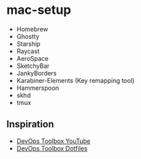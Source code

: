 # mac-setup

- Homebrew
- Ghostty
- Starship
- Raycast
- AeroSpace
- SketchyBar
- JankyBorders
- Karabiner-Elements (Key remapping tool)
- Hammerspoon
- skhd
- tmux

## Inspiration

- [DevOps Toolbox YouTube](https://www.youtube.com/@devopstoolbox/videos)
- [DevOps Toolbox Dotfiles](https://github.com/omerxx/dotfiles)

